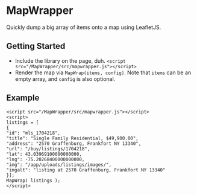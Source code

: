 # MapWrapper

Quickly dump a big array of items onto a map using LeafletJS.

## Getting Started

* Include the library on the page, duh. `<script src="/MapWrapper/src/mapwrapper.js"></script>`
* Render the map via `MapWrap(items, config)`. Note that `items` can be an empty array, and `config` is also optional.

## Example

```
<script src="/MapWrapper/src/mapwrapper.js"></script>
<script>
listings = [
{
"id": "mls_1704218",
"title": "Single Family Residential, $49,900.00",
"address": "2570 Graffenburg, Frankfort NY 13340",
"url": "/buy/listings/1704218",
"lat": 43.03969100000000000,
"lng": -75.20268400000000000,
"img": "/app/uploads/listings/images/",
"imgalt": "listing at 2570 Graffenburg, Frankfort NY 13340"
}];
MapWrap( listings );
</script>
```
